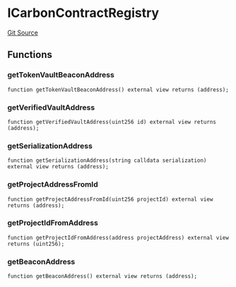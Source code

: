 # ICarbonContractRegistry
[Git Source](https://github.com/KlimaDAO/klimadao-solidity/blob/29fd912e7e35bfd36ad9c6e57c2a312d3aed3640/src/infinity/interfaces/IInternationalCarbonRegistry.sol)


## Functions
### getTokenVaultBeaconAddress


```solidity
function getTokenVaultBeaconAddress() external view returns (address);
```

### getVerifiedVaultAddress


```solidity
function getVerifiedVaultAddress(uint256 id) external view returns (address);
```

### getSerializationAddress


```solidity
function getSerializationAddress(string calldata serialization) external view returns (address);
```

### getProjectAddressFromId


```solidity
function getProjectAddressFromId(uint256 projectId) external view returns (address);
```

### getProjectIdFromAddress


```solidity
function getProjectIdFromAddress(address projectAddress) external view returns (uint256);
```

### getBeaconAddress


```solidity
function getBeaconAddress() external view returns (address);
```

